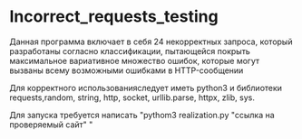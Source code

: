 # Incorrect_requests_testing

Данная программа включает в себя 24 некорректных запроса, который разработаны согласно классификации, пытающейся покрыть максимальное
вариативное множество ошибок, которые могут вызваны всему возможными ошибками в HTTP-сообщении

Для корректного использованияследует иметь python3 и библиотеки requests,random, string, http, socket, urllib.parse, httpx, zlib, sys.

Для запуска требуется написать "pythom3 realization.py "ссылка на проверяемый сайт" "
